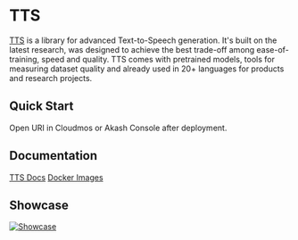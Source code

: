 # TTS

[TTS](https://github.com/coqui-ai/TTS) is a library for advanced Text-to-Speech generation. It's built on the latest research, was designed to achieve the best trade-off among ease-of-training, speed and quality. TTS comes with pretrained models, tools for measuring dataset quality and already used in 20+ languages for products and research projects.

## Quick Start

Open URI in Cloudmos or Akash Console after deployment.

## Documentation

[TTS Docs](https://tts.readthedocs.io/en/latest/index.html)
[Docker Images](https://tts.readthedocs.io/en/latest/docker_images.html)

## Showcase

[![Showcase](https://i.ytimg.com/vi/pRBYgL2Se-o/maxresdefault.jpg)](https://youtu.be/pRBYgL2Se-o)
